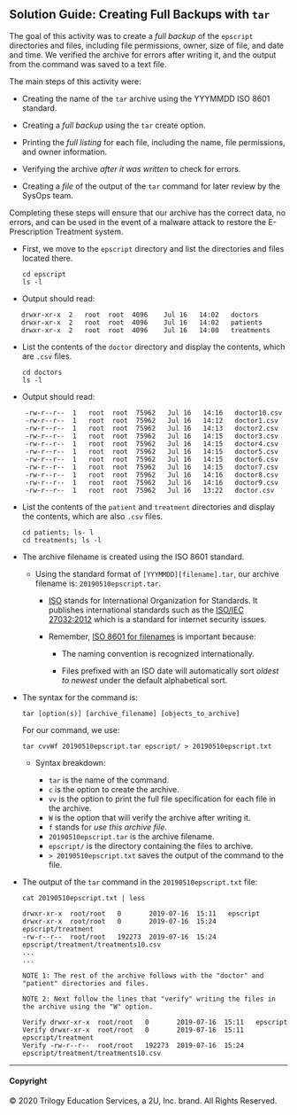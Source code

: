 ## Solution Guide: Creating Full Backups with `tar`

The goal of this activity was to create a *full backup* of the `epscript` directories and files, including file permissions, owner, size of file, and date and time. We verified the archive for errors after writing it, and the output from the command was saved to a text file.

The main steps of this activity were:

* Creating the name of the `tar` archive using the YYYMMDD ISO 8601 standard.

* Creating a *full backup* using the `tar` create option.

* Printing the *full listing* for each file, including the name, file permissions, and owner information. 

* Verifying the archive *after it was written* to check for errors.

* Creating a *file* of the output of the `tar` command for later review by the SysOps team.

Completing these steps will ensure that our archive has the correct data, no errors, and can be used in the event of a malware attack to restore the E-Prescription Treatment system.

- First, we move to the `epscript` directory and list the directories and files located there.

   
    `cd epscript`  
   `ls -l`
* Output should read: 
 ```
    drwxr-xr-x  2   root  root  4096    Jul 16   14:02   doctors
    drwxr-xr-x  2   root  root  4096    Jul 16   14:02   patients
    drwxr-xr-x  2   root  root  4096    Jul 16   14:00   treatments
 ```  
* List the contents of the `doctor` directory and display the contents, which are `.csv` files.

   
    `cd doctors`  
    `ls -l`

* Output should read: 
```
    -rw-r--r--  1   root  root  75962   Jul 16   14:16   doctor10.csv
    -rw-r--r--  1   root  root  75962   Jul 16   14:12   doctor1.csv
    -rw-r--r--  1   root  root  75962   Jul 16   14:13   doctor2.csv
    -rw-r--r--  1   root  root  75962   Jul 16   14:15   doctor3.csv
    -rw-r--r--  1   root  root  75962   Jul 16   14:15   doctor4.csv
    -rw-r--r--  1   root  root  75962   Jul 16   14:15   doctor5.csv
    -rw-r--r--  1   root  root  75962   Jul 16   14:15   doctor6.csv
    -rw-r--r--  1   root  root  75962   Jul 16   14:15   doctor7.csv
    -rw-r--r--  1   root  root  75962   Jul 16   14:16   doctor8.csv
    -rw-r--r--  1   root  root  75962   Jul 16   14:16   doctor9.csv
    -rw-r--r--  1   root  root  75962   Jul 16   13:22   doctor.csv
```

* List the contents of the `patient` and `treatment` directories and display the contents, which are also `.csv` files.

    
    `cd patients; ls- l`  
    `cd treatments; ls -l`
    

* The archive filename is created using the ISO 8601 standard.

    * Using the standard format of `[YYYMMDD][filename].tar`, our archive filename is: `20190510epscript.tar`.

        * [ISO](<https://www.iso.org/home.html>) stands for International Organization for Standards. It publishes international standards such as the [ISO/IEC 27032:2012](<https://www.iso27001security.com/html/27032.html>) which is a standard for internet security issues.

        * Remember, [ISO 8601 for filenames](<https://wadegibson.com/why-you-should-use-the-iso-date-format/>) is important because:

            * The naming convention is recognized internationally.  
        
            * Files prefixed with an ISO date will automatically sort *oldest to newest* under the default alphabetical sort.

* The syntax for the command is: 

    `tar [option(s)] [archive_filename] [objects_to_archive]`
    
    For our command, we use: 

    `tar cvvWf 20190510epscript.tar epscript/ > 20190510epscript.txt`

    * Syntax breakdown:

        * `tar` is the name of the command.
        * `c` is the option to create the archive.
        * `vv` is the option to print the full file specification for each file in the archive. 
        * `W` is the option that will verify the archive after writing it. 
        * `f` stands for _use this archive file_.
        *  `20190510epscript.tar` is the archive filename.
        * `epscript/` is the directory containing the files to archive.
        * `> 20190510epscript.txt` saves the output of the command to the file.

* The output of the `tar` command in the `20190510epscript.txt` file:

    ```
    cat 20190510epscript.txt | less

    drwxr-xr-x  root/root   0       2019-07-16  15:11   epscript
    drwxr-xr-x  root/root   0       2019-07-16  15:24   epscript/treatment
    -rw-r--r--  root/root   192273  2019-07-16  15:24   epscript/treatment/treatments10.csv
    ...
    ...

    NOTE 1: The rest of the archive follows with the "doctor" and "patient" directories and files.

    NOTE 2: Next follow the lines that "verify" writing the files in the archive using the "W" option.

    Verify drwxr-xr-x  root/root   0       2019-07-16  15:11   epscript
    Verify drwxr-xr-x  root/root   0       2019-07-16  15:11   epscript/treatment
    Verify -rw-r--r--  root/root   192273  2019-07-16  15:24   epscript/treatment/treatments10.csv

    ``` 

---

#### Copyright
© 2020 Trilogy Education Services, a 2U, Inc. brand.  All Rights Reserved.